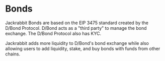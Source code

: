 # Bonds

Jackrabbit Bonds are based on the EIP 3475 standard created by the D/Bond Protocol. D/Bond acts as a "third party" to manage the bond exchange. The D/Bond Protocol also has KYC.

Jackrabbit adds more liquidity to D/Bond's bond exchange while also allowing users to add liquidity, stake, and buy bonds with funds from other chains. 

